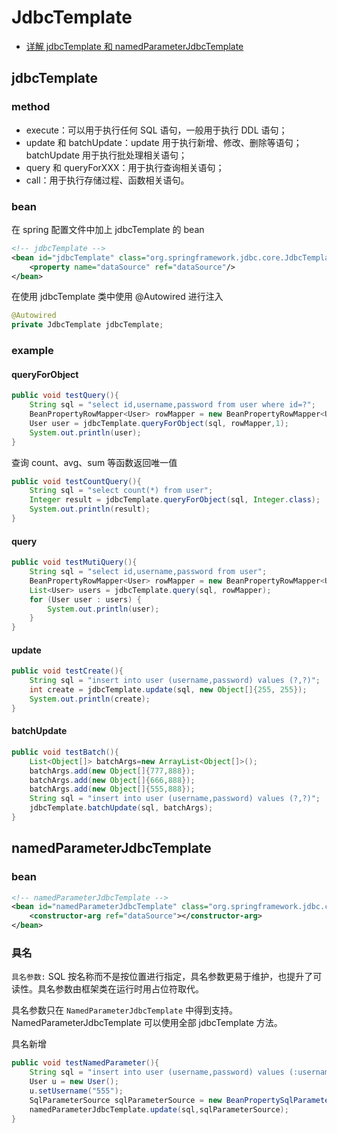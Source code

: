 # JdbcTemplate

- [详解 jdbcTemplate 和 namedParameterJdbcTemplate](http://catalinali.top/2017/useJDBC/)

## jdbcTemplate

### method

- execute：可以用于执行任何 SQL 语句，一般用于执行 DDL 语句；
- update 和 batchUpdate：update 用于执行新增、修改、删除等语句；batchUpdate 用于执行批处理相关语句；
- query 和 queryForXXX：用于执行查询相关语句；
- call：用于执行存储过程、函数相关语句。

### bean

在 spring 配置文件中加上 jdbcTemplate 的 bean

```xml
<!-- jdbcTemplate -->
<bean id="jdbcTemplate" class="org.springframework.jdbc.core.JdbcTemplate">
	<property name="dataSource" ref="dataSource"/>
</bean>
```

在使用 jdbcTemplate 类中使用 @Autowired 进行注入

```java
@Autowired
private JdbcTemplate jdbcTemplate;
```

### example

#### queryForObject

```java
public void testQuery(){
    String sql = "select id,username,password from user where id=?";
    BeanPropertyRowMapper<User> rowMapper = new BeanPropertyRowMapper<User>(User.class);
    User user = jdbcTemplate.queryForObject(sql, rowMapper,1);
    System.out.println(user);
}
```

查询 count、avg、sum 等函数返回唯一值

```java
public void testCountQuery(){
    String sql = "select count(*) from user";
    Integer result = jdbcTemplate.queryForObject(sql, Integer.class);
    System.out.println(result);
}
```

#### query

```java
public void testMutiQuery(){
    String sql = "select id,username,password from user";
    BeanPropertyRowMapper<User> rowMapper = new BeanPropertyRowMapper<User>(User.class);
    List<User> users = jdbcTemplate.query(sql, rowMapper);
    for (User user : users) {
        System.out.println(user);
    }
}
```

#### update

```java
public void testCreate(){
    String sql = "insert into user (username,password) values (?,?)";
    int create = jdbcTemplate.update(sql, new Object[]{255, 255});
    System.out.println(create);
}
```

#### batchUpdate

```java
public void testBatch(){
    List<Object[]> batchArgs=new ArrayList<Object[]>();
    batchArgs.add(new Object[]{777,888});
    batchArgs.add(new Object[]{666,888});
    batchArgs.add(new Object[]{555,888});
    String sql = "insert into user (username,password) values (?,?)";
    jdbcTemplate.batchUpdate(sql, batchArgs);
}
```

## namedParameterJdbcTemplate

### bean

```xml
<!-- namedParameterJdbcTemplate -->
<bean id="namedParameterJdbcTemplate" class="org.springframework.jdbc.core.namedparam.NamedParameterJdbcTemplate">
    <constructor-arg ref="dataSource"></constructor-arg>
</bean>
```

### 具名

`具名参数:`  SQL 按名称而不是按位置进行指定，具名参数更易于维护，也提升了可读性。具名参数由框架类在运行时用占位符取代。

具名参数只在 `NamedParameterJdbcTemplate` 中得到支持。NamedParameterJdbcTemplate 可以使用全部 jdbcTemplate 方法。

具名新增

```java
public void testNamedParameter(){
    String sql = "insert into user (username,password) values (:username,:password)";
    User u = new User();
    u.setUsername("555");
    SqlParameterSource sqlParameterSource = new BeanPropertySqlParameterSource(u);
    namedParameterJdbcTemplate.update(sql,sqlParameterSource);
}
```

